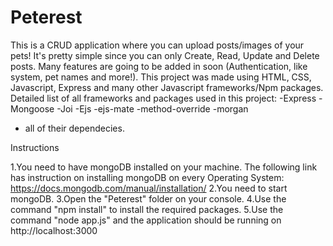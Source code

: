 # Peterest
This is a CRUD application where you can upload posts/images of your pets! It's pretty simple since you can only Create, Read, Update and Delete posts.
Many features are going to be added in soon (Authentication, like system, pet names and more!).
This project was made using HTML, CSS, Javascript, Express and many other Javascript frameworks/Npm packages.
Detailed list of all frameworks and packages used in this project:
-Express
-Mongoose
-Joi
-Ejs
-ejs-mate
-method-override
-morgan
+ all of their dependecies.

Instructions

1.You need to have mongoDB installed on your machine.
  The following link has instruction on installing mongoDB on every Operating System: https://docs.mongodb.com/manual/installation/
2.You need to start mongoDB.
3.Open the "Peterest" folder on your console.
4.Use the command "npm install" to install the required packages.
5.Use the command "node app.js" and the application should be running on http://localhost:3000
